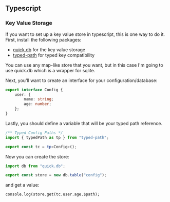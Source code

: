 
## Typescript

### Key Value Storage

If you want to set up a key value store in typescript, this is one way to do it.
First, install the following packages:

- [quick.db](https://github.com/lorencerri/quick.db) for the key value storage
- [typed-path](https://www.npmjs.com/package/typed-path) for typed key compatibility

You can use any map-like store that you want, but in this case I'm going to use quick.db which is a wrapper for sqlite.

Next, you'll want to create an interface for your configuration/database:

```typescript
export interface Config {
    user: {
        name: string;
        age: number;
    };
}
```

Lastly, you should define a variable that will be your typed path reference.
```typescript
/** Typed Config Paths */
import { typedPath as tp } from "typed-path";

export const tc = tp<Config>();
```

Now you can create the store:
```typescript
import db from "quick.db";

export const store = new db.table("config");
```

and get a value:

```typescript:
console.log(store.get(tc.user.age.$path);
```
